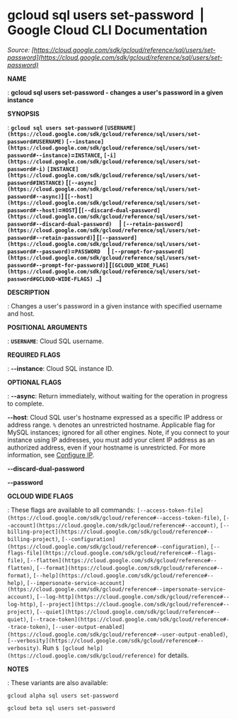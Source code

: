 # gcloud sql users set-password  |  Google Cloud CLI Documentation

*Source: [https://cloud.google.com/sdk/gcloud/reference/sql/users/set-password](https://cloud.google.com/sdk/gcloud/reference/sql/users/set-password)*

**NAME**

: **gcloud sql users set-password - changes a user's password in a given instance**

**SYNOPSIS**

: **`gcloud sql users set-password` `[USERNAME](https://cloud.google.com/sdk/gcloud/reference/sql/users/set-password#USERNAME)` `[--instance](https://cloud.google.com/sdk/gcloud/reference/sql/users/set-password#--instance)`=`INSTANCE`, `[-i](https://cloud.google.com/sdk/gcloud/reference/sql/users/set-password#-i)` `[INSTANCE](https://cloud.google.com/sdk/gcloud/reference/sql/users/set-password#INSTANCE)` [`[--async](https://cloud.google.com/sdk/gcloud/reference/sql/users/set-password#--async)`] [`[--host](https://cloud.google.com/sdk/gcloud/reference/sql/users/set-password#--host)`=`HOST`] [`[--discard-dual-password](https://cloud.google.com/sdk/gcloud/reference/sql/users/set-password#--discard-dual-password)`     | `[--retain-password](https://cloud.google.com/sdk/gcloud/reference/sql/users/set-password#--retain-password)`] [`[--password](https://cloud.google.com/sdk/gcloud/reference/sql/users/set-password#--password)`=`PASSWORD`     | `[--prompt-for-password](https://cloud.google.com/sdk/gcloud/reference/sql/users/set-password#--prompt-for-password)`] [`[GCLOUD_WIDE_FLAG](https://cloud.google.com/sdk/gcloud/reference/sql/users/set-password#GCLOUD-WIDE-FLAGS) …`]**

**DESCRIPTION**

: Changes a user's password in a given instance with specified username and host.

**POSITIONAL ARGUMENTS**

: **`USERNAME`**:
Cloud SQL username.

**REQUIRED FLAGS**

: **--instance**:
Cloud SQL instance ID.

**OPTIONAL FLAGS**

: **--async**:
Return immediately, without waiting for the operation in progress to complete.

**--host**:
Cloud SQL user's hostname expressed as a specific IP address or address range.
`%` denotes an unrestricted hostname. Applicable flag for MySQL
instances; ignored for all other engines. Note, if you connect to your instance
using IP addresses, you must add your client IP address as an authorized
address, even if your hostname is unrestricted. For more information, see [Configure IP](https://cloud.google.com/sql/docs/mysql/configure-ip).

**--discard-dual-password**

**--password**

**GCLOUD WIDE FLAGS**

: These flags are available to all commands: `[--access-token-file](https://cloud.google.com/sdk/gcloud/reference#--access-token-file)`,
`[--account](https://cloud.google.com/sdk/gcloud/reference#--account)`, `[--billing-project](https://cloud.google.com/sdk/gcloud/reference#--billing-project)`,
`[--configuration](https://cloud.google.com/sdk/gcloud/reference#--configuration)`,
`[--flags-file](https://cloud.google.com/sdk/gcloud/reference#--flags-file)`,
`[--flatten](https://cloud.google.com/sdk/gcloud/reference#--flatten)`, `[--format](https://cloud.google.com/sdk/gcloud/reference#--format)`, `[--help](https://cloud.google.com/sdk/gcloud/reference#--help)`, `[--impersonate-service-account](https://cloud.google.com/sdk/gcloud/reference#--impersonate-service-account)`,
`[--log-http](https://cloud.google.com/sdk/gcloud/reference#--log-http)`,
`[--project](https://cloud.google.com/sdk/gcloud/reference#--project)`, `[--quiet](https://cloud.google.com/sdk/gcloud/reference#--quiet)`, `[--trace-token](https://cloud.google.com/sdk/gcloud/reference#--trace-token)`, `[--user-output-enabled](https://cloud.google.com/sdk/gcloud/reference#--user-output-enabled)`,
`[--verbosity](https://cloud.google.com/sdk/gcloud/reference#--verbosity)`.
Run `$ [gcloud help](https://cloud.google.com/sdk/gcloud/reference)` for details.

**NOTES**

: These variants are also available:

```
gcloud alpha sql users set-password
```

```
gcloud beta sql users set-password
```